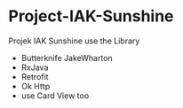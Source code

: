 # Project-IAK-Sunshine
Projek IAK Sunshine use the Library

- Butterknife JakeWharton
- RxJava
- Retrofit
- Ok Http
- use Card View too
